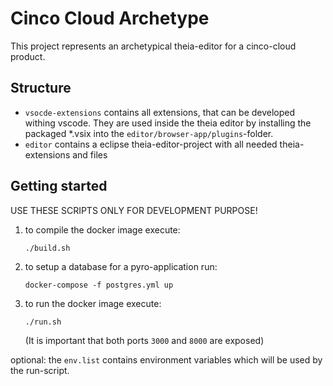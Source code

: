# Cinco Cloud Archetype

This project represents an archetypical theia-editor for a cinco-cloud product.

## Structure
- `vsocde-extensions` contains all extensions, that can be developed withing vscode. They are used inside the theia editor by installing the packaged *.vsix into the `editor/browser-app/plugins`-folder.
- `editor` contains a eclipse theia-editor-project with all needed theia-extensions and files

## Getting started
USE THESE SCRIPTS ONLY FOR DEVELOPMENT PURPOSE!

1. to compile the docker image execute:
    
    `./build.sh`

2. to setup a database for a pyro-application run:

    `docker-compose -f postgres.yml up`

3. to run the docker image execute:

    `./run.sh`

    (It is important that both ports `3000` and `8000` are exposed)

optional:
    the `env.list` contains environment variables which will be used by the run-script.